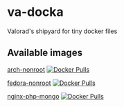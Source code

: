 # va-docka
Valorad's shipyard for tiny docker files

## Available images
[arch-nonroot](https://github.com/valorad/va-docka/blob/master/arch-nonroot) [![Docker Pulls](https://img.shields.io/docker/pulls/valorad/fedora-nonroot.svg?style=flat-square)](https://hub.docker.com/r/valorad/arch-nonroot/)

[fedora-nonroot](https://github.com/valorad/va-docka/blob/master/fedora-nonroot) [![Docker Pulls](https://img.shields.io/docker/pulls/valorad/fedora-nonroot.svg?style=flat-square)](https://hub.docker.com/r/valorad/fedora-nonroot/)

[nginx-php-mongo](https://github.com/valorad/va-docka/blob/master/nginx-php-mongo) [![Docker Pulls](https://img.shields.io/docker/pulls/valorad/nginx-php-mongo.svg?style=flat-square)](https://hub.docker.com/r/valorad/nginx-php-mongo/)
 

